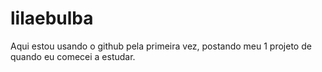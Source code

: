 # lilaebulba
Aqui estou usando o github pela primeira vez, postando meu 1 projeto de quando eu comecei a estudar.
